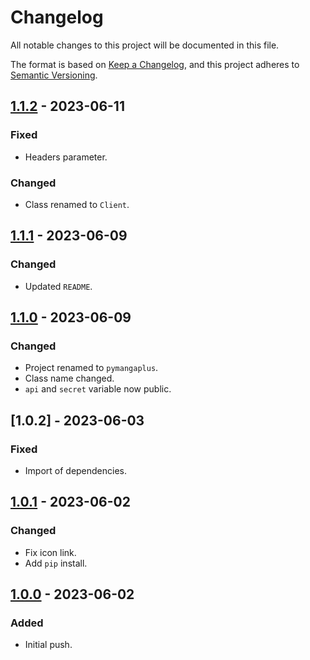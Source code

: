 # Changelog

All notable changes to this project will be documented in this file.

The format is based on [Keep a Changelog](https://keepachangelog.com/en/1.0.0/), and this project adheres
to [Semantic Versioning](https://semver.org/spec/v2.0.0.html).

## [1.1.2] - 2023-06-11

### Fixed

- Headers parameter.

### Changed

- Class renamed to `Client`.

## [1.1.1] - 2023-06-09

### Changed

- Updated `README`.

## [1.1.0] - 2023-06-09

### Changed

- Project renamed to `pymangaplus`.
- Class name changed.
- `api` and `secret` variable now public.

## [1.0.2] - 2023-06-03

### Fixed

- Import of dependencies.

## [1.0.1] - 2023-06-02

### Changed

- Fix icon link.
- Add `pip` install.

## [1.0.0] - 2023-06-02

### Added

- Initial push.

[1.1.2]: https://github.com/hyugogirubato/pymangaplus/releases/tag/v1.1.2
[1.1.1]: https://github.com/hyugogirubato/pymangaplus/releases/tag/v1.1.1
[1.1.0]: https://github.com/hyugogirubato/pymangaplus/releases/tag/v1.1.0
[1.0.1]: https://github.com/hyugogirubato/pymangaplus/releases/tag/v1.0.2
[1.0.1]: https://github.com/hyugogirubato/pymangaplus/releases/tag/v1.0.1
[1.0.0]: https://github.com/hyugogirubato/pymangaplus/releases/tag/v1.0.0
